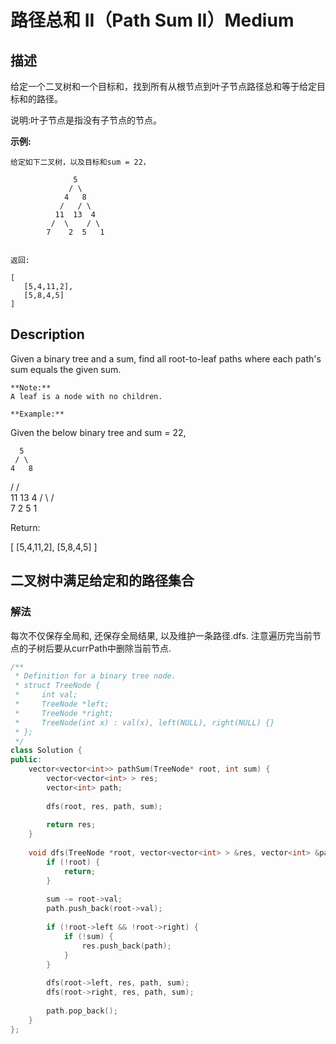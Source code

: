 # 路径总和 II（Path Sum II）Medium
## 描述
给定一个二叉树和一个目标和，找到所有从根节点到叶子节点路径总和等于给定目标和的路径。

说明:叶子节点是指没有子节点的节点。

**示例:**
```
给定如下二叉树，以及目标和sum = 22，

              5
             / \
            4   8
           /   / \
          11  13  4
         /  \    / \
        7    2  5   1


返回:

[
   [5,4,11,2],
   [5,8,4,5]
]
```

## Description
Given a binary tree and a sum, find all root-to-leaf paths where each path&#39;s sum equals the given sum.
```
**Note:**
A leaf is a node with no children.

**Example:**
```
Given the below binary tree and sum = 22,


      5
     / \
    4   8
   /   / \
  11  13  4
 /  \    / \
7    2  5   1


Return:


[
   [5,4,11,2],
   [5,8,4,5]
]



## 二叉树中满足给定和的路径集合
### 解法
每次不仅保存全局和, 还保存全局结果, 以及维护一条路径.dfs. 注意遍历完当前节点的子树后要从currPath中删除当前节点.
```c++
/**
 * Definition for a binary tree node.
 * struct TreeNode {
 *     int val;
 *     TreeNode *left;
 *     TreeNode *right;
 *     TreeNode(int x) : val(x), left(NULL), right(NULL) {}
 * };
 */
class Solution {
public:
    vector<vector<int>> pathSum(TreeNode* root, int sum) {
        vector<vector<int> > res;
        vector<int> path;
        
        dfs(root, res, path, sum);
        
        return res;
    }
    
    void dfs(TreeNode *root, vector<vector<int> > &res, vector<int> &path, int sum) {
        if (!root) {
            return;
        }
        
        sum -= root->val;
        path.push_back(root->val);
        
        if (!root->left && !root->right) {
            if (!sum) {
                res.push_back(path);
            }
        }
        
        dfs(root->left, res, path, sum);
        dfs(root->right, res, path, sum);
        
        path.pop_back();
    }
};
```